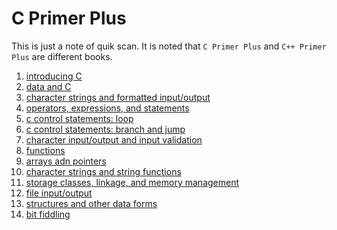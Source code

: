 C Primer Plus
===

This is just a note of quik scan. It is noted that
`C Primer Plus` and `C++ Primer Plus` are different books.

1. [introducing C](./chap2)  
2. [data and C](./chap3)  
3. [character strings and formatted input/output](./chap4)  
4. [operators, expressions, and statements](./chap5)  
5. [c control statements: loop](./chap6)  
6. [c control statements: branch and jump](./chap7)  
7. [character input/output and input validation](./chap8)  
8. [functions](./chap9)  
9. [arrays adn pointers](./chap10)   
10. [character strings and string functions](./chap11)  
11. [storage classes, linkage, and memory management](./chap12)  
12. [file input/output](./chap13)  
13. [structures and other data forms](./chap14)  
14. [bit fiddling](./chap15)   
